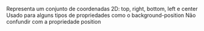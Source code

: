 <position>

Representa um conjunto de coordenadas 2D:
top, right, bottom, left e center
Usado para alguns tipos de propriedades como o background-position
Não confundir com a propriedade position